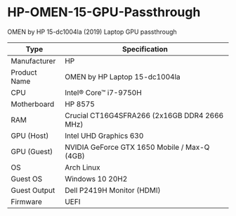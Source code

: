 # HP-OMEN-15-GPU-Passthrough
OMEN by HP 15-dc1004la (2019) Laptop GPU passthrough


|Type | Specification                  |
| ----------- | ------------------------|
| Manufacturer| HP |
| Product Name| OMEN by HP Laptop 15-dc1004la |
| CPU         | Intel® Core™ i7-9750H      |
| Motherboard | HP 8575        |
| RAM         | Crucial CT16G4SFRA266 (2x16GB DDR4 2666 MHz)|
| GPU (Host)  | Intel UHD Graphics 630       |
| GPU (Guest) | NVIDIA GeForce GTX 1650 Mobile / Max-Q (4GB)   |
| OS          |  Arch Linux |
| Guest OS    | Windows 10 20H2 |
| Guest Output | Dell P2419H Monitor (HDMI) |
| Firmware    | UEFI    |

